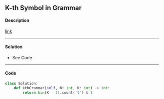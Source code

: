 ## K-th Symbol in Grammar

#### Description

[link](https://leetcode.com/problems/k-th-symbol-in-grammar/)

---

#### Solution

- See Code

---

#### Code

<!-- O(n) -->

```python
class Solution:
    def kthGrammar(self, N: int, K: int) -> int:
        return bin(K - 1).count('1') & 1
```
